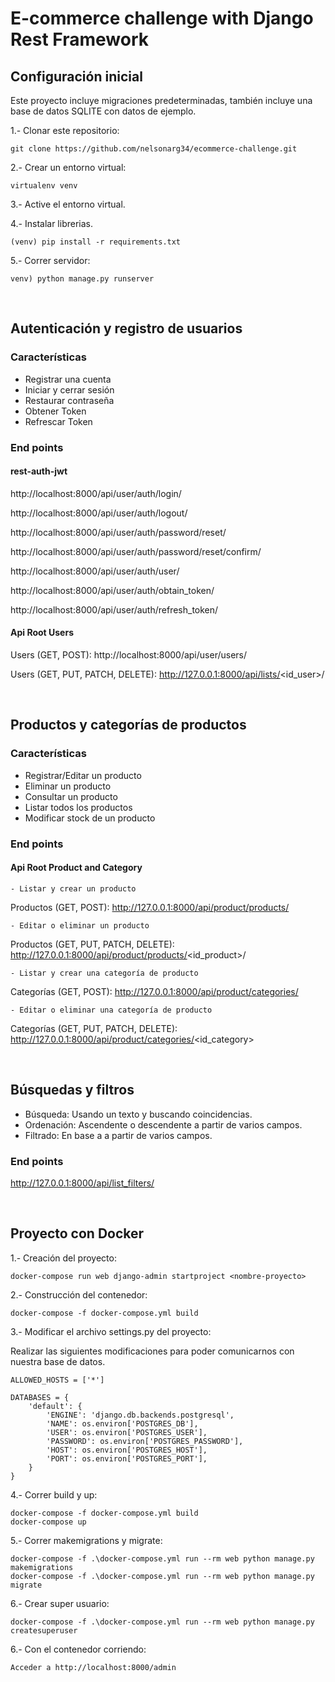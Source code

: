 # E-commerce challenge with Django Rest Framework 

## Configuración inicial

Este proyecto incluye migraciones predeterminadas, también incluye una base de datos SQLITE con datos de ejemplo.

1.- Clonar este repositorio:

    git clone https://github.com/nelsonarg34/ecommerce-challenge.git

2.- Crear un entorno virtual:

    virtualenv venv

3.- Active el entorno virtual.

4.- Instalar librerias.

    (venv) pip install -r requirements.txt 

5.- Correr servidor:

    venv) python manage.py runserver 
<br>

## Autenticación y registro de usuarios

### Características
- Registrar una cuenta
- Iniciar y cerrar sesión
- Restaurar contraseña
- Obtener Token
- Refrescar Token

###     End points

####    rest-auth-jwt

http://localhost:8000/api/user/auth/login/

http://localhost:8000/api/user/auth/logout/

http://localhost:8000/api/user/auth/password/reset/

http://localhost:8000/api/user/auth/password/reset/confirm/

http://localhost:8000/api/user/auth/user/

http://localhost:8000/api/user/auth/obtain_token/

http://localhost:8000/api/user/auth/refresh_token/

####    Api Root Users

Users (GET, POST): http://localhost:8000/api/user/users/

Users (GET, PUT, PATCH, DELETE): http://127.0.0.1:8000/api/lists/<id_user>/

<br>

## Productos y categorías de productos

### Características
- Registrar/Editar un producto
- Eliminar un producto
- Consultar un producto
- Listar todos los productos
- Modificar stock de un producto

###     End points

####    Api Root Product and Category

    - Listar y crear un producto

Productos (GET, POST): http://127.0.0.1:8000/api/product/products/

    - Editar o eliminar un producto

Productos (GET, PUT, PATCH, DELETE): http://127.0.0.1:8000/api/product/products/<id_product>/

    - Listar y crear una categoría de producto

Categorías (GET, POST): http://127.0.0.1:8000/api/product/categories/

    - Editar o eliminar una categoría de producto

Categorías (GET, PUT, PATCH, DELETE): http://127.0.0.1:8000/api/product/categories/<id_category>

<br>

## Búsquedas y filtros

- Búsqueda: Usando un texto y buscando coincidencias.
- Ordenación: Ascendente o descendente a partir de varios campos.
- Filtrado: En base a a partir de varios campos.

###     End points

http://127.0.0.1:8000/api/list_filters/

<br>

## Proyecto con Docker

1.- Creación del proyecto:

    docker-compose run web django-admin startproject <nombre-proyecto> 

2.- Construcción del contenedor:

    docker-compose -f docker-compose.yml build

3.- Modificar el archivo settings.py del proyecto:

Realizar las siguientes modificaciones para poder comunicarnos con nuestra base de datos.

    ALLOWED_HOSTS = ['*']

    DATABASES = {
        'default': {
            'ENGINE': 'django.db.backends.postgresql',
            'NAME': os.environ['POSTGRES_DB'],
            'USER': os.environ['POSTGRES_USER'],
            'PASSWORD': os.environ['POSTGRES_PASSWORD'],
            'HOST': os.environ['POSTGRES_HOST'],
            'PORT': os.environ['POSTGRES_PORT'],
        }
    }

4.- Correr build y up:

    docker-compose -f docker-compose.yml build
    docker-compose up

5.- Correr  makemigrations y migrate:

    docker-compose -f .\docker-compose.yml run --rm web python manage.py makemigrations
    docker-compose -f .\docker-compose.yml run --rm web python manage.py migrate

6.- Crear super usuario:

    docker-compose -f .\docker-compose.yml run --rm web python manage.py createsuperuser

6.- Con el contenedor corriendo:

    Acceder a http://localhost:8000/admin


